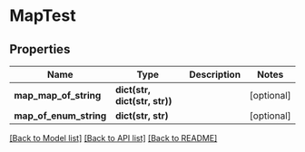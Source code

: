 # MapTest

## Properties
Name | Type | Description | Notes
------------ | ------------- | ------------- | -------------
**map_map_of_string** | **dict(str, dict(str, str))** |  | [optional] 
**map_of_enum_string** | **dict(str, str)** |  | [optional] 

[[Back to Model list]](../README.md#documentation-for-models) [[Back to API list]](../README.md#documentation-for-api-endpoints) [[Back to README]](../README.md)

